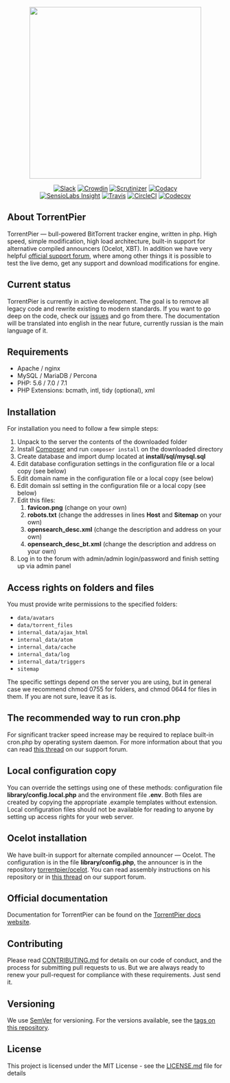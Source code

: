 <p align="center"><a href="https://torrentpier.com/"><img src="https://torrentpier.com/forum/styles/default/xenforo/bull-logo.svg" width="400px" /></a></p>
<p align="center">
    <a href="http://torrentpier.herokuapp.com/"><img src="http://torrentpier.herokuapp.com/badge.svg" alt="Slack"></a>
    <a href="https://crowdin.com/project/torrentpier"><img src="https://d322cqt584bo4o.cloudfront.net/torrentpier/localized.svg" alt="Crowdin"></a>
    <a href="https://scrutinizer-ci.com/g/torrentpier/torrentpier/"><img src="https://img.shields.io/scrutinizer/g/torrentpier/torrentpier.svg" alt="Scrutinizer"></a>
    <a href="https://www.codacy.com/app/Exile37/torrentpier"><img src="https://img.shields.io/codacy/grade/8b79a63a6d464b81bf0a39923f42bdf5/master.svg" alt="Codacy"></a>
    <br />
    <a href="https://insight.sensiolabs.com/projects/1a5d5098-e0b0-45c2-816a-020dfd50acaf"><img src="https://img.shields.io/sensiolabs/i/1a5d5098-e0b0-45c2-816a-020dfd50acaf.svg" alt="SensioLabs Insight"></a>
    <a href="https://travis-ci.org/torrentpier/torrentpier"><img src="https://img.shields.io/travis/torrentpier/torrentpier/master.svg" alt="Travis"></a>
    <a href="https://circleci.com/gh/torrentpier/torrentpier"><img src="https://img.shields.io/circleci/project/github/torrentpier/torrentpier/master.svg" alt="CircleCI"></a>
    <a href="https://codecov.io/gh/torrentpier/torrentpier"><img src="https://img.shields.io/codecov/c/github/torrentpier/torrentpier/master.svg" alt="Codecov"></a>
</p>

## About TorrentPier

TorrentPier — bull-powered BitTorrent tracker engine, written in php. High speed, simple modification, high load 
architecture, built-in support for alternative compiled announcers (Ocelot, XBT). In addition we have very helpful 
[official support forum](https://torrentpier.com/forum), where among other things it is possible to test the live 
demo, get any support and download modifications for engine.

## Current status

TorrentPier is currently in active development. The goal is to remove all legacy code and rewrite existing to 
modern standards. If you want to go deep on the code, check our [issues](https://github.com/torrentpier/torrentpier/issues) 
and go from there. The documentation will be translated into english in the near future, currently russian is the main language of it.

## Requirements

* Apache / nginx
* MySQL / MariaDB / Percona
* PHP: 5.6 / 7.0 / 7.1
* PHP Extensions: bcmath, intl, tidy (optional), xml

## Installation

For installation you need to follow a few simple steps:

1. Unpack to the server the contents of the downloaded folder
1. Install [Composer](https://getcomposer.org/) and run `composer install` on the downloaded directory
1. Create database and import dump located at **install/sql/mysql.sql**
1. Edit database configuration settings in the configuration file or a local copy (see below)
1. Edit domain name in the configuration file or a local copy (see below)
1. Edit domain ssl setting in the configuration file or a local copy (see below)
1. Edit this files:
   1. **favicon.png** (change on your own)
   1. **robots.txt** (change the addresses in lines **Host** and **Sitemap** on your own)
   1. **opensearch_desc.xml** (change the description and address on your own)
   1. **opensearch_desc_bt.xml** (change the description and address on your own)
1. Log in to the forum with admin/admin login/password and finish setting up via admin panel

## Access rights on folders and files

You must provide write permissions to the specified folders:
* `data/avatars`
* `data/torrent_files`
* `internal_data/ajax_html`
* `internal_data/atom`
* `internal_data/cache`
* `internal_data/log`
* `internal_data/triggers`
* `sitemap`

The specific settings depend on the server you are using, but in general case we recommend chmod 0755 for folders, 
and chmod 0644 for files in them. If you are not sure, leave it as is.

## The recommended way to run cron.php

For significant tracker speed increase may be required to replace built-in cron.php by operating system daemon. For more 
information about that you can read [this thread](https://torrentpier.com/forum/threads/52/) on our support forum.

## Local configuration copy

You can override the settings using one of these methods: configuration file **library/config.local.php** and the environment
file **.env**. Both files are created by copying the appropriate .example templates without extension. Local configuration files 
should not be available for reading to anyone by setting up access rights for your web server.

## Ocelot installation

We have built-in support for alternate compiled announcer — Ocelot. The configuration is in the file **library/config.php**,
the announcer is in the repository [torrentpier/ocelot](https://github.com/torrentpier/ocelot). You can read assembly instructions
on his repository or in [this thread](https://torrentpier.com/forum/threads/26078/) on our support forum.

## Official documentation

Documentation for TorrentPier can be found on the [TorrentPier docs website](https://docs.torrentpier.com).

## Contributing

Please read [CONTRIBUTING.md](CONTRIBUTING.md) for details on our code of conduct, and the process for 
submitting pull requests to us. But we are always ready to renew your pull-request for compliance with 
these requirements. Just send it.

## Versioning

We use [SemVer](http://semver.org/) for versioning. For the versions available, see the [tags on this repository](https://github.com/torrentpier/torrentpier/tags). 

## License

This project is licensed under the MIT License - see the [LICENSE.md](LICENSE.md) file for details
